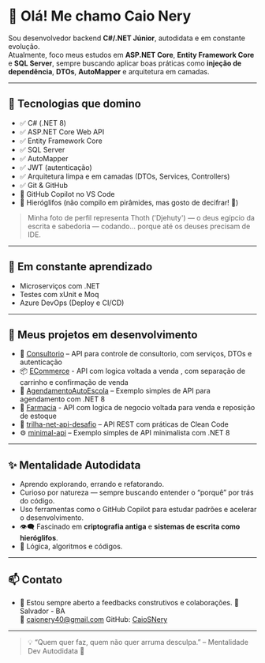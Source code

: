 # 👋 Olá! Me chamo Caio Nery

Sou desenvolvedor backend **C#/.NET Júnior**, autodidata e em constante evolução.  
Atualmente, foco meus estudos em **ASP.NET Core**, **Entity Framework Core** e **SQL Server**, sempre buscando aplicar boas práticas como **injeção de dependência**, **DTOs**, **AutoMapper** e arquitetura em camadas.

---

## 🧠 Tecnologias que domino

- ✅ C# (.NET 8)
- ✅ ASP.NET Core Web API
- ✅ Entity Framework Core
- ✅ SQL Server
- ✅ AutoMapper
- ✅ JWT (autenticação)
- ✅ Arquitetura limpa e em camadas (DTOs, Services, Controllers)
- ✅ Git & GitHub
- 🤖 GitHub Copilot no VS Code
- 🐍 Hieróglifos (não compilo em pirâmides, mas gosto de decifrar! 🏺)

> Minha foto de perfil representa Thoth ('Djehuty') — o deus egípcio da escrita e sabedoria — codando... porque até os deuses precisam de IDE.

---

## 🚀 Em constante aprendizado

- Microserviços com .NET
- Testes com xUnit e Moq
- Azure DevOps (Deploy e CI/CD)

---

## 📂 Meus projetos em desenvolvimento 

- 🔬 [Consultorio](https://github.com/CaioSNery/Consultorio_API) – API para controle de consultorio, com serviços, DTOs e autenticação
- 📦 [ECommerce](https://github.com/CaioSNery/ECommerceAPI) - API com logica voltada a venda , com separação de carrinho e confirmação de venda
- 🚗 [AgendamentoAutoEscola](https://github.com/CaioSNery/AgendamentoAutoEscolaProva) – Exemplo simples de API para agendamento com .NET 8
- 💊 [Farmacia](https://github.com/CaioSNery/FarmaciaAPI) - API com logica de negocio voltada para venda e reposição de estoque 
- 🔧 [trilha-net-api-desafio](https://github.com/CaioSNery/trilha-net-api-desafio) – API REST com práticas de Clean Code
- ⚙️ [minimal-api](https://github.com/CaioSNery/minimal-api) – Exemplo simples de API minimalista com .NET 8

---
## ✨ Mentalidade Autodidata

- Aprendo explorando, errando e refatorando.
- Curioso por natureza — sempre buscando entender o “porquê” por trás do código.
- Uso ferramentas como o GitHub Copilot para estudar padrões e acelerar o desenvolvimento.
- 👁️‍🗨️ Fascinado em **criptografia antiga** e **sistemas de escrita como hieróglifos**.
- 🧠 Lógica, algoritmos e códigos.


---

## 📫 Contato

- 💬 Estou sempre aberto a feedbacks construtivos e colaborações.
📍 Salvador - BA  
📧 caionery40@gmail.com
GitHub: [CaioSNery](https://github.com/CaioSNery)

---

> 💡 “Quem quer faz, quem não quer arruma desculpa.” – Mentalidade Dev Autodidata 🚀

